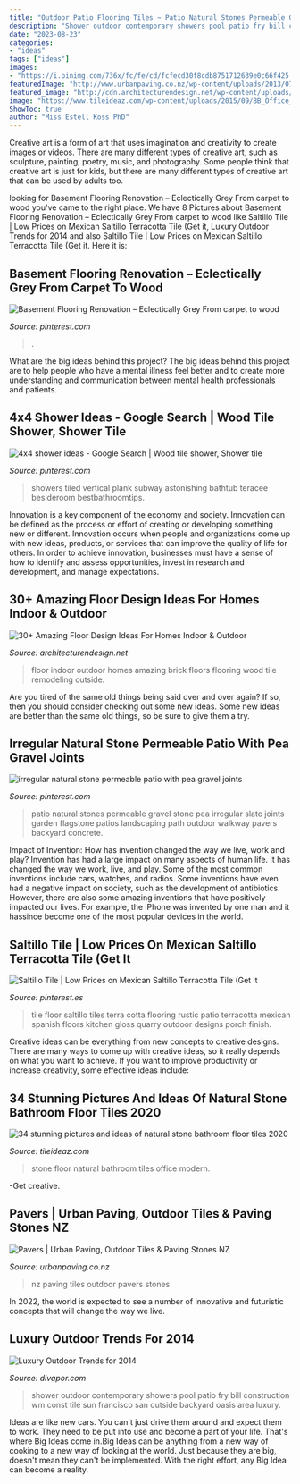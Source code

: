 ```yaml
---
title: "Outdoor Patio Flooring Tiles ~ Patio Natural Stones Permeable Gravel Stone Pea Irregular Slate Joints Garden Flagstone Patios Landscaping Path Outdoor Walkway Pavers Backyard Concrete"
description: "Shower outdoor contemporary showers pool patio fry bill construction wm const tile sun francisco san outside backyard oasis area luxury"
date: "2023-08-23"
categories:
- "ideas"
tags: ["ideas"]
images:
- "https://i.pinimg.com/736x/fc/fe/cd/fcfecd30f8cdb8751712639e0c66f425.jpg"
featuredImage: "http://www.urbanpaving.co.nz/wp-content/uploads/2013/07/setting.jpg"
featured_image: "http://cdn.architecturendesign.net/wp-content/uploads/2015/08/AD-Indoor-Outdoor-Floor-Design-Ideas-24.jpg"
image: "https://www.tileideaz.com/wp-content/uploads/2015/09/BB_Office_red_stone_floor.jpg"
ShowToc: true
author: "Miss Estell Koss PhD"
---
```



Creative art is a form of art that uses imagination and creativity to create images or videos. There are many different types of creative art, such as sculpture, painting, poetry, music, and photography. Some people think that creative art is just for kids, but there are many different types of creative art that can be used by adults too.

	

		
looking for Basement Flooring Renovation – Eclectically Grey From carpet to wood you've came to the right place. We have 8 Pictures about Basement Flooring Renovation – Eclectically Grey From carpet to wood like Saltillo Tile | Low Prices on Mexican Saltillo Terracotta Tile (Get it, Luxury Outdoor Trends for 2014 and also Saltillo Tile | Low Prices on Mexican Saltillo Terracotta Tile (Get it. Here it is:
		
    
## Basement Flooring Renovation – Eclectically Grey From Carpet To Wood

<img loading=lazy src="https://i.pinimg.com/736x/36/e1/6f/36e16f0f84397ff007787e1254004c3b.jpg" onerror="this.onerror=null;this.src='https://tse3.mm.bing.net/th?id=OIP.y5bO88VE5ygOaTJ9DEUk5wHaJ3&amp;pid=15.1';" alt="Basement Flooring Renovation – Eclectically Grey From carpet to wood">

_Source: pinterest.com_

>. 

	

What are the big ideas behind this project?
The big ideas behind this project are to help people who have a mental illness feel better and to create more understanding and communication between mental health professionals and patients.

    
## 4x4 Shower Ideas - Google Search | Wood Tile Shower, Shower Tile

<img loading=lazy src="https://i.pinimg.com/736x/fc/fe/cd/fcfecd30f8cdb8751712639e0c66f425.jpg" onerror="this.onerror=null;this.src='https://tse4.mm.bing.net/th?id=OIP.jjEIiyTBGSrA3qIpSugPogHaJ6&amp;pid=15.1';" alt="4x4 shower ideas - Google Search | Wood tile shower, Shower tile">

_Source: pinterest.com_

>showers tiled vertical plank subway astonishing bathtub teracee besideroom bestbathroomtips. 

	

Innovation is a key component of the economy and society. Innovation can be defined as the process or effort of creating or developing something new or different. Innovation occurs when people and organizations come up with new ideas, products, or services that can improve the quality of life for others. In order to achieve innovation, businesses must have a sense of how to identify and assess opportunities, invest in research and development, and manage expectations.

    
## 30+ Amazing Floor Design Ideas For Homes Indoor &amp; Outdoor

<img loading=lazy src="http://cdn.architecturendesign.net/wp-content/uploads/2015/08/AD-Indoor-Outdoor-Floor-Design-Ideas-24.jpg" onerror="this.onerror=null;this.src='https://tse2.mm.bing.net/th?id=OIP.I_f8WokE4LtwKIoGXFsWYAHaLJ&amp;pid=15.1';" alt="30+ Amazing Floor Design Ideas For Homes Indoor &amp; Outdoor">

_Source: architecturendesign.net_

>floor indoor outdoor homes amazing brick floors flooring wood tile remodeling outside. 

	

Are you tired of the same old things being said over and over again? If so, then you should consider checking out some new ideas. Some new ideas are better than the same old things, so be sure to give them a try.

    
## Irregular Natural Stone Permeable Patio With Pea Gravel Joints

<img loading=lazy src="https://i.pinimg.com/564x/37/8f/b4/378fb47395591bd13bd53bec7fd7d488--permeable-patio-natural-stones.jpg" onerror="this.onerror=null;this.src='https://tse3.mm.bing.net/th?id=OIP.Kdw3K-KS_HUYc4JQSrZxjgHaJ4&amp;pid=15.1';" alt="irregular natural stone permeable patio with pea gravel joints">

_Source: pinterest.com_

>patio natural stones permeable gravel stone pea irregular slate joints garden flagstone patios landscaping path outdoor walkway pavers backyard concrete. 

	

Impact of Invention: How has invention changed the way we live, work and play?
Invention has had a large impact on many aspects of human life. It has changed the way we work, live, and play. Some of the most common inventions include cars, watches, and radios. Some inventions have even had a negative impact on society, such as the development of antibiotics. However, there are also some amazing inventions that have positively impacted our lives. For example, the iPhone was invented by one man and it hassince become one of the most popular devices in the world.

    
## Saltillo Tile | Low Prices On Mexican Saltillo Terracotta Tile (Get It

<img loading=lazy src="https://i.pinimg.com/736x/83/36/68/833668024e59419da38f96821c1ce758--saltillo-tile-floor-design.jpg" onerror="this.onerror=null;this.src='https://tse4.mm.bing.net/th?id=OIP.Tge_pZQrCbgysZ1mXrwyFgHaJ6&amp;pid=15.1';" alt="Saltillo Tile | Low Prices on Mexican Saltillo Terracotta Tile (Get it">

_Source: pinterest.es_

>tile floor saltillo tiles terra cotta flooring rustic patio terracotta mexican spanish floors kitchen gloss quarry outdoor designs porch finish. 

	

Creative ideas can be everything from new concepts to creative designs. There are many ways to come up with creative ideas, so it really depends on what you want to achieve. If you want to improve productivity or increase creativity, some effective ideas include:

    
## 34 Stunning Pictures And Ideas Of Natural Stone Bathroom Floor Tiles 2020

<img loading=lazy src="https://www.tileideaz.com/wp-content/uploads/2015/09/BB_Office_red_stone_floor.jpg" onerror="this.onerror=null;this.src='https://tse4.mm.bing.net/th?id=OIP.b-fkbgAwewAycE2LYgLKZAHaFj&amp;pid=15.1';" alt="34 stunning pictures and ideas of natural stone bathroom floor tiles 2020">

_Source: tileideaz.com_

>stone floor natural bathroom tiles office modern. 

	

-Get creative.

    
## Pavers | Urban Paving, Outdoor Tiles &amp; Paving Stones NZ

<img loading=lazy src="http://www.urbanpaving.co.nz/wp-content/uploads/2013/07/setting.jpg" onerror="this.onerror=null;this.src='https://tse3.mm.bing.net/th?id=OIP.gxHRXvIfVjZf78rh-4yAbQHaKK&amp;pid=15.1';" alt="Pavers | Urban Paving, Outdoor Tiles &amp; Paving Stones NZ">

_Source: urbanpaving.co.nz_

>nz paving tiles outdoor pavers stones. 

	

In 2022, the world is expected to see a number of innovative and futuristic concepts that will change the way we live.

    
## Luxury Outdoor Trends For 2014

<img loading=lazy src="https://www.divapor.com/bathroom-design/outdoor-patio-shower.jpg" onerror="this.onerror=null;this.src='https://tse3.mm.bing.net/th?id=OIP.lJLVTumgk3qJ5MZDGTJ4TwHaLJ&amp;pid=15.1';" alt="Luxury Outdoor Trends for 2014">

_Source: divapor.com_

>shower outdoor contemporary showers pool patio fry bill construction wm const tile sun francisco san outside backyard oasis area luxury. 

	

Ideas are like new cars. You can't just drive them around and expect them to work. They need to be put into use and become a part of your life. That's where Big Ideas come in.Big Ideas can be anything from a new way of cooking to a new way of looking at the world. Just because they are big, doesn't mean they can't be implemented. With the right effort, any Big Idea can become a reality.

